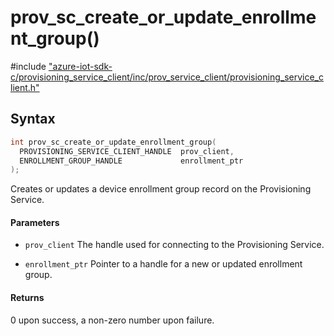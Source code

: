 # prov_sc_create_or_update_enrollment_group()

\#include ["azure-iot-sdk-c/provisioning_service_client/inc/prov_service_client/provisioning_service_client.h"](../iot-c-ref-provisioning-service-client-h.md)  

## Syntax

```C
int prov_sc_create_or_update_enrollment_group(
  PROVISIONING_SERVICE_CLIENT_HANDLE  prov_client,
  ENROLLMENT_GROUP_HANDLE             enrollment_ptr
);

```

Creates or updates a device enrollment group record on the Provisioning Service.

#### Parameters
* `prov_client` The handle used for connecting to the Provisioning Service. 

* `enrollment_ptr` Pointer to a handle for a new or updated enrollment group.

#### Returns
0 upon success, a non-zero number upon failure.

